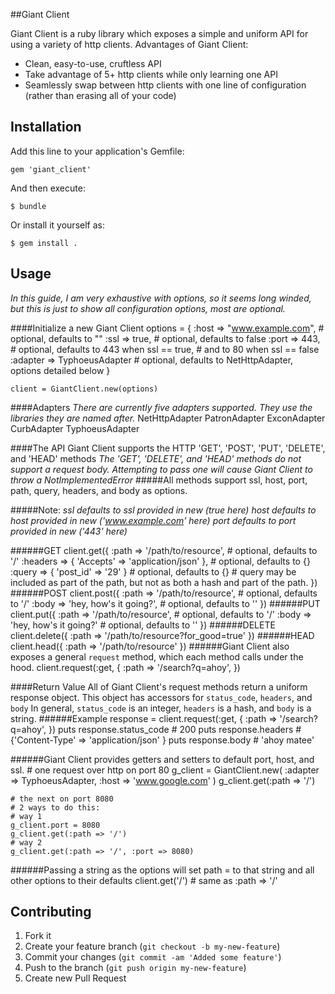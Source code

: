 ##Giant Client

Giant Client is a ruby library which exposes a simple and uniform API for
using a variety of http clients. Advantages of Giant Client:
* Clean, easy-to-use, cruftless API
* Take advantage of 5+ http clients while only learning one API
* Seamlessly swap between http clients with one line of configuration (rather than erasing all of your code)


## Installation

Add this line to your application's Gemfile:

    gem 'giant_client'

And then execute:

    $ bundle

Or install it yourself as:

    $ gem install .

## Usage
*In this guide, I am very exhaustive with options, so it seems long winded, but this is just to show all configuration options, most are optional.*

####Initialize a new Giant Client
    options = {
      :host => "www.example.com",  # optional, defaults to ""
      :ssl => true,                # optional, defaults to false
      :port => 443,                # optional, defaults to 443 when ssl == true,
                                   #                 and to 80 when ssl == false
      :adapter => TyphoeusAdapter  # optional, defaults to NetHttpAdapter, options detailed below
    }

    client = GiantClient.new(options)

####Adapters
*There are currently five adapters supported. They use the libraries they are named after.*
    NetHttpAdapter
    PatronAdapter
    ExconAdapter
    CurbAdapter
    TyphoeusAdapter

####The API
Giant Client supports the HTTP 'GET', 'POST', 'PUT', 'DELETE', and 'HEAD' methods
*The 'GET', 'DELETE', and 'HEAD' methods do not support a request body. Attempting to pass one will cause Giant Client to throw a NotImplementedError*
#####All methods support ssl, host, port, path, query, headers, and body as options.

#####Note:
*ssl defaults to ssl provided in new (true here)*
*host defaults to host provided in new ('www.example.com' here)*
*port defaults to port provided in new ('443' here)*


######GET
    client.get({
      :path => '/path/to/resource',                    # optional, defaults to '/'
      :headers => { 'Accepts' => 'application/json' }, # optional, defaults to {}
      :query => { 'post_id' => '29' }                  # optional, defaults to {}
                                                       # query may be included as part of the path, but not as both a hash and part of the path.
    })
######POST
    client.post({
      :path => '/path/to/resource',                    # optional, defaults to '/'
      :body => 'hey, how\'s it going?',                # optional, defaults to ''
    })
######PUT
    client.put({
      :path => '/path/to/resource',                    # optional, defaults to '/'
      :body => 'hey, how\'s it going?'                # optional, defaults to ''
    })
######DELETE
    client.delete({
      :path => '/path/to/resource?for_good=true'
    })
######HEAD
    client.head({
      :path => '/path/to/resource'
    })
######Giant Client also exposes a general `request` method, which each method calls under the hood.
    client.request(:get, {
      :path => '/search?q=ahoy',
    })

####Return Value
All of Giant Client's request methods return a uniform response object. This object has accessors for `status_code`, `headers`, and `body`
In general, `status_code` is an integer, `headers` is a hash, and `body` is a string.
######Example
    response = client.request(:get, {
      :path => '/search?q=ahoy',
    })
    puts response.status_code  # 200
    puts response.headers      # {'Content-Type' => 'application/json' }
    puts response.body         # 'ahoy matee'

######Giant Client provides getters and setters to default port, host, and ssl.
    # one request over http on port 80
    g_client = GiantClient.new( :adapter => TyphoeusAdapter, :host => 'www.google.com' )
    g_client.get(:path => '/')

    # the next on port 8080
    # 2 ways to do this:
    # way 1
    g_client.port = 8080
    g_client.get(:path => '/')
    # way 2
    g_client.get(:path => '/', :port => 8080)

######Passing a string as the options will set path = to that string and all other options to their defaults
    client.get('/') # same as :path => '/'

## Contributing

1. Fork it
2. Create your feature branch (`git checkout -b my-new-feature`)
3. Commit your changes (`git commit -am 'Added some feature'`)
4. Push to the branch (`git push origin my-new-feature`)
5. Create new Pull Request
